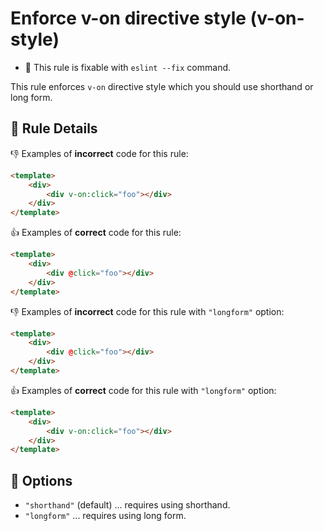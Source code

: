 # Enforce v-on directive style (v-on-style)

- :wrench: This rule is fixable with `eslint --fix` command.

This rule enforces `v-on` directive style which you should use shorthand or long form.

## :book: Rule Details

:-1: Examples of **incorrect** code for this rule:

```html
<template>
    <div>
        <div v-on:click="foo"></div>
    </div>
</template>
```

:+1: Examples of **correct** code for this rule:

```html
<template>
    <div>
        <div @click="foo"></div>
    </div>
</template>
```

:-1: Examples of **incorrect** code for this rule with `"longform"` option:

```html
<template>
    <div>
        <div @click="foo"></div>
    </div>
</template>
```

:+1: Examples of **correct** code for this rule with `"longform"` option:

```html
<template>
    <div>
        <div v-on:click="foo"></div>
    </div>
</template>
```

## :wrench: Options

- `"shorthand"` (default) ... requires using shorthand.
- `"longform"` ... requires using long form.

